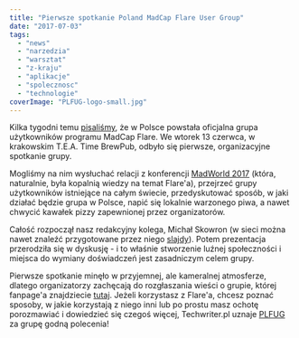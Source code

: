 ```yaml
---
title: "Pierwsze spotkanie Poland MadCap Flare User Group"
date: "2017-07-03"
tags:
  - "news"
  - "narzedzia"
  - "warsztat"
  - "z-kraju"
  - "aplikacje"
  - "spolecznosc"
  - "technologie"
coverImage: "PLFUG-logo-small.jpg"
---
```


Kilka tygodni temu
[pisaliśmy](http://techwriter.pl/rusza-poland-madcap-flare-user-group/), że w
Polsce powstała oficjalna grupa użytkowników programu MadCap Flare. We wtorek 13
czerwca, w krakowskim T.E.A. Time BrewPub, odbyło się pierwsze, organizacyjne
spotkanie grupy.

Mogliśmy na nim wysłuchać relacji z konferencji
[MadWorld 2017](http://techwriter.pl/madworld-2017-relacja/) (która, naturalnie,
była kopalnią wiedzy na temat Flare'a), przejrzeć grupy użytkowników istniejące
na całym świecie, przedyskutować sposób, w jaki działać będzie grupa w Polsce,
napić się lokalnie warzonego piwa, a nawet chwycić kawałek pizzy zapewnionej
przez organizatorów.

Całość rozpoczął nasz redakcyjny kolega, Michał Skowron (w sieci można nawet
znaleźć przygotowane przez niego
[slajdy](https://www.slideshare.net/3diPoland/hello-plfug-76932970?qid=aff72ebc-686f-4cf2-b420-fd0d01846e8f&v=&b=&from_search=1)).
Potem prezentacja przerodziła się w dyskusję - i to właśnie stworzenie luźnej
społeczności i miejsca do wymiany doświadczeń jest zasadniczym celem grupy.

Pierwsze spotkanie minęło w przyjemnej, ale kameralnej atmosferze, dlatego
organizatorzy zachęcają do rozgłaszania wieści o grupie, której fanpage'a
znajdziecie [tutaj](https://web.facebook.com/groups/PLFUG/). Jeżeli korzystasz z
Flare'a, chcesz poznać sposoby, w jakie korzystają z niego inni lub po prostu
masz ochotę porozmawiać i dowiedzieć się czegoś więcej, Techwriter.pl uznaje
[PLFUG](https://www.meetup.com/pl-PL/Poland-MadCap-Flare-User-Group/) za grupę
godną polecenia!

